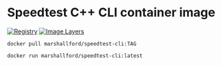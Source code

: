# Speedtest C++ CLI container image

[![Registry](https://img.shields.io/badge/registry-docker.io-blue.svg)](https://hub.docker.com/r/marshallford/speedtest-cli)
[![Image Layers](https://images.microbadger.com/badges/image/marshallford/speedtest-cli.svg)](https://microbadger.com/images/marshallford/speedtest-cli)

```
docker pull marshallford/speedtest-cli:TAG
```

```
docker run marshallford/speedtest-cli:latest
```
